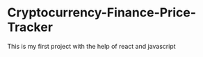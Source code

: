 # Cryptocurrency-Finance-Price-Tracker
This is my first project with the help of react and javascript
